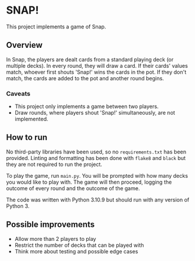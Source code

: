 # SNAP!
This project implements a game of Snap. 

## Overview
In Snap, the players are dealt cards from a standard playing deck (or multiple decks). In every round, they will draw a card. If their cards' values match, whoever first shouts 'Snap!' wins the cards in the pot. If they don't match, the cards are added to the pot and another round begins.

### Caveats
- This project only implements a game between two players.
- Draw rounds, where players shout 'Snap!' simultaneously, are not implemented.

## How to run
No third-party libraries have been used, so no `requirements.txt` has been provided. Linting and formatting has been done with `flake8` and `black` but they are not required to run the project.

To play the game, run `main.py`. You will be prompted with how many decks you would like to play with. The game will then proceed, logging the outcome of every round and the outcome of the game.

The code was written with Python 3.10.9 but should run with any version of Python 3.

## Possible improvements
- Allow more than 2 players to play
- Restrict the number of decks that can be played with
- Think more about testing and possible edge cases